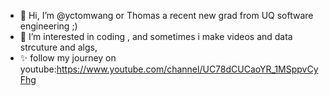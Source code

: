 - 👋 Hi, I’m @yctomwang or Thomas a recent new grad from UQ software engineering ;) 
- 👀 I’m interested in coding , and sometimes i make videos and data strcuture and algs, 
- ✨ follow my journey on youtube:https://www.youtube.com/channel/UC78dCUCaoYR_1MSppvCyFhg



<!---
yctomwang/yctomwang is a ✨ special ✨ repository because its `README.md` (this file) appears on your GitHub profile.
You can click the Preview link to take a look at your changes.
--->
